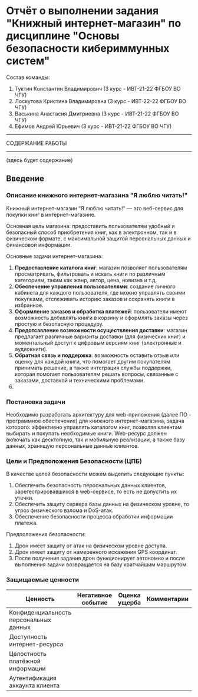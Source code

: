 # Отчёт о выполнении задания "Книжный интернет-магазин" по дисциплине "Основы безопасности кибериммунных систем"
Состав команды:

1. Туктин Константин Владимирович (3 курс - ИВТ-21-22 ФГБОУ ВО ЧГУ)
2. Лоскутова Кристина Владимировна (3 курс - ИВТ-22-22 ФГБОУ ВО ЧГУ)
3. Васькина Анастасия Дмитриевна (3 курс - ИВТ-21-22 ФГБОУ ВО ЧГУ)
4. Ефимов Андрей Юрьевич (3 курс - ИВТ-21-22 ФГБОУ ВО ЧГУ)

***
СОДЕРЖАНИЕ РАБОТЫ
***
(здесь будет содержание)

## Введение 

### Описание книжного интернет-магазина  "Я люблю читать!"

Книжный интернет-магазин  "Я люблю читать!" — это веб-сервис для покупки книг в интернет-магазине. 

Основная цель магазина: предоставить пользователям удобный и безопасный способ приобретения книг, как в электронном, так и в физическом формате, с максимальной защитой персональных данных и финансовой информации.

Основные задачи интернет-магазина:
1. **Предоставление каталога книг**: магазин позволяет пользователям просматривать, фильтровать и искать книги по различным категориям, таким как жанр, автор, цена, новизна и т.д.
2. **Обеспечение управления пользователями**: создание личного кабинета для каждого пользователя, где можно управлять своими покупками, отслеживать историю заказов и сохранять книги в избранное.
3. **Оформление заказов и обработка платежей**: пользователи имеют возможность добавлять книги в корзину и оформлять заказы через простую и безопасную процедуру.
4. **Предотсавление возможности осуществления доставки**: магазин предлагает различные варианты доставки (для физических книг) и моментальный доступ к цифровым версиям книг (электронные и аудиокниги).
5. **Обратная связь и поддержка**: возможность оставить отзыв или оценку для каждой книги, что помогает другим покупателям принимать решение, а также интеграция службы поддержки, которая помогает пользователям решать вопросы, связанные с заказами, доставкой и техническими проблемами.
6. 

### Постановка задачи

Необходимо разработать архитектуру для web-приложения (далее ПО - программное обеспечение) для книжного интернет-магазина, задача которого: эффективно управлять каталогом книг, позволяя клиентам выбирать и покупать необходимые книги. Web-ресурс должен включать как десктопную, так и мобильную реализации, а также базу данных, хранящую персональные данные клиентов.

### Цели и Предположения Безопасности (ЦПБ)

В качестве целей безопасности можем выделить следующие пункты:
1. Обеспечить безопасность пероснальных данных клиентов, зарегестрировавшихся в web-сервисе, то есть не допустить их утечки.
2. Обеспечить защиту сервера базы данных на физическом уровне, то угроз физического взлома и DoS-атак.
3. Обеспечение безопасности процесса обработки информации платежа.

Предположения безопасности:
1. Дрон имеет защиту от атак на физическом уровне доступа.
2. Дрон имеет защиту от намеренного искажения GPS координат.
3. После получения задания дрон функционирует автономно и после выполнения задачи возвращается на базу кратчайшим маршрутом.

### Защищаемые ценности
| Ценность | Негативное событие | Оценка ущерба | Комментарии |Цели безопасности |
|----------|----------|----------| -------------- | ------- |
| Конфиденциальность персональных данных    |    |    |  | |
| Доступность интернет-ресурса    |    |    |  | |
| Целостность платёжной информации    |    |    |  | |
| Аутентификация аккаунта клиента |   |   |   | |
